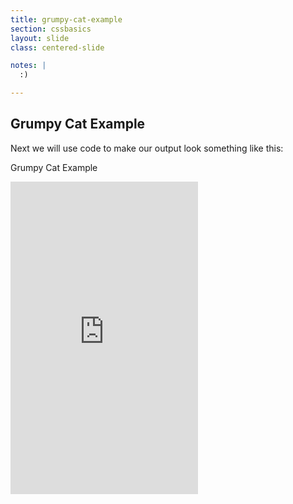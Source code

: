 ```yaml
---
title: grumpy-cat-example
section: cssbasics
layout: slide
class: centered-slide

notes: |
  :)

---
```


## Grumpy Cat Example

Next we will use code to make our output look something like this:

<span class="codepen-embed title">Grumpy Cat Example</span>
<iframe class="codepen-embed" height="500" scrolling="yes" frameborder="0" src='http://s.codepen.io/gatherworkshops/fullembedgrid/yyrQMr'></iframe>